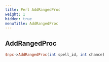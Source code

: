 ```yaml
---
title: Perl AddRangedProc
weight: 1
hidden: true
menuTitle: AddRangedProc
---
```

## AddRangedProc
```perl
$npc->AddRangedProc(int spell_id, int chance)
```